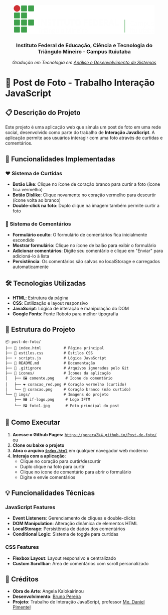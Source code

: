 <div align="center">
  <img src="./imgs/if-logo.png" alt="Logo da Instituição" width="450"/>
  <h3>Instituto Federal de Educação, Ciência e Tecnologia do Triângulo Mineiro - Campus Ituiutaba</h3>
  <p><em>Gradução em Tecnólogia em <u>Análise e Desenvolvimento de Sistemas</u></em></p>
</div>

# 📸 Post de Foto - Trabalho Interação JavaScript

## 📋 Descrição do Projeto

Este projeto é uma aplicação web que simula um post de foto em uma rede social, desenvolvido como parte do trabalho de **Interação JavaScript**. A aplicação permite aos usuários interagir com uma foto através de curtidas e comentários.

## 🎯 Funcionalidades Implementadas

### ❤️ Sistema de Curtidas
- **Botão Like**: Clique no ícone de coração branco para curtir a foto (ícone fica vermelho)
- **Botão Dislike**: Clique novamente no coração vermelho para descurtir (ícone volta ao branco)
- **Double-click na foto**: Duplo clique na imagem também permite curtir a foto

### 💬 Sistema de Comentários
- **Formulário oculto**: O formulário de comentários fica inicialmente escondido
- **Mostrar formulário**: Clique no ícone de balão para exibir o formulário
- **Adicionar comentários**: Digite seu comentário e clique em "Enviar" para adicioná-lo à lista
- **Persistência**: Os comentários são salvos no localStorage e carregados automaticamente

## 🛠️ Tecnologias Utilizadas

- **HTML**: Estrutura da página
- **CSS**: Estilização e layout responsivo
- **JavaScript**: Lógica de interação e manipulação do DOM
- **Google Fonts**: Fonte Roboto para melhor tipografia

## 📁 Estrutura do Projeto

```
📦 post-de-foto/
├── 📄 index.html          # Página principal
├── 🎨 estilos.css         # Estilos CSS
├── ⚡ scripts.js          # Lógica JavaScript
├── 📖 README.md           # Documentação
├── 🚫 .gitignore          # Arquivos ignorados pelo Git
├── 📁 icones/             # Ícones da aplicação
│   ├── 🖼️ comente.png     # Ícone de comentário
│   ├── ❤️ coracao_red.png # Coração vermelho (curtido)
│   └── 🤍 coracao.png     # Coração branco (não curtido)
└── 📁 imgs/               # Imagens do projeto
    ├── 🖼️ if-logo.png     # Logo IFTM     
    └── 🖼️ foto1.jpg       # Foto principal do post
```

## 🚀 Como Executar

1. **Acesse o Github Pages:** [`https://perera2k4.github.io/Post-de-foto/`](https://perera2k4.github.io/Post-de-foto/)
<br>ou
2. **Clone ou baixe o projeto**
3. **Abra o arquivo [`index.html`](index.html )** em qualquer navegador web moderno
4. **Interaja com a aplicação**:
   - Clique no coração para curtir/descurtir
   - Duplo clique na foto para curtir
   - Clique no ícone de comentário para abrir o formulário
   - Digite e envie comentários

## 💡 Funcionalidades Técnicas

### JavaScript Features
- **Event Listeners**: Gerenciamento de cliques e double-clicks
- **DOM Manipulation**: Alteração dinâmica de elementos HTML
- **LocalStorage**: Persistência de dados dos comentários
- **Conditional Logic**: Sistema de toggle para curtidas

### CSS Features
- **Flexbox Layout**: Layout responsivo e centralizado
- **Custom Scrollbar**: Área de comentários com scroll personalizado

## 📝 Créditos

- **Obra de Arte**: Angela Kalokairinou
- **Desenvolvimento**: <u>Bruno Pereira</u>
- **Projeto**: Trabalho de Interação JavaScript, professor <u>Me. Daniel Pimentel</u>